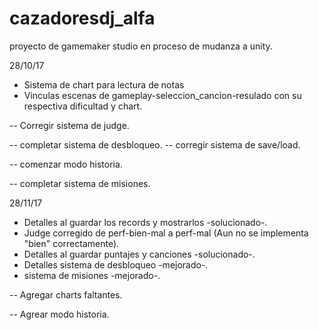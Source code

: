 # cazadoresdj_alfa
proyecto de gamemaker studio en proceso de mudanza a unity.

 28/10/17
 - Sistema de chart para lectura de notas
 - Vinculas escenas de gameplay-seleccion_cancion-resulado con su respectiva dificultad y chart.
 
 -- Corregir sistema de judge.
 
 -- completar sistema de desbloqueo.
 -- corregir sistema de save/load.
 
 -- comenzar modo historia.
 
 -- completar sistema de misiones.
 
28/11/17
- Detalles al guardar los records y mostrarlos -solucionado-.
- Judge corregido de perf-bien-mal a perf-mal (Aun no se implementa "bien" correctamente).
- Detalles al guardar puntajes y canciones -solucionado-.
- Detalles sistema de desbloqueo -mejorado-.
- sistema de misiones -mejorado-.

-- Agregar charts faltantes.

-- Agrear modo historia.

